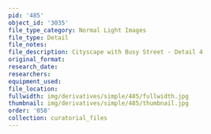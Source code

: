 ```yaml
---
pid: '485'
object_id: '3035'
file_type_category: Normal Light Images
file_type: Detail
file_notes:
file_description: Cityscape with Busy Street - Detail 4
original_format:
research_date:
researchers:
equipment_used:
file_location:
fullwidth: img/derivatives/simple/485/fullwidth.jpg
thumbnail: img/derivatives/simple/485/thumbnail.jpg
order: '058'
collection: curatorial_files
---
```

